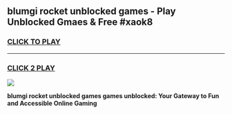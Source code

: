 
## blumgi rocket unblocked games - Play Unblocked Gmaes & Free #xaok8
<h3>
<a href="https://news.freeplayer.one?title=blumgi_rocket_unblocked_games&ref=03M">CLICK TO PLAY</a></h3>
<hr>

<h3>
<a href="https://news.freeplayer.one?title=blumgi_rocket_unblocked_games&ref=03M">CLICK 2 PLAY</a>
  
</h3>

<a href="https://news.freeplayer.one?title=blumgi_rocket_unblocked_games&ref=03M"><img src="https://clearcache.store/games.png"></a>


**blumgi rocket unblocked games games unblocked: Your Gateway to Fun and Accessible Online Gaming**
